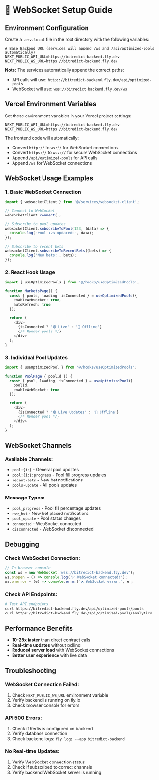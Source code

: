 # 🔧 WebSocket Setup Guide

## Environment Configuration

Create a `.env.local` file in the root directory with the following variables:

```env
# Base Backend URL (services will append /ws and /api/optimized-pools automatically)
NEXT_PUBLIC_API_URL=https://bitredict-backend.fly.dev
NEXT_PUBLIC_WS_URL=https://bitredict-backend.fly.dev
```

**Note:** The services automatically append the correct paths:
- API calls will use: `https://bitredict-backend.fly.dev/api/optimized-pools`
- WebSocket will use: `wss://bitredict-backend.fly.dev/ws`

## Vercel Environment Variables

Set these environment variables in your Vercel project settings:

```env
NEXT_PUBLIC_API_URL=https://bitredict-backend.fly.dev
NEXT_PUBLIC_WS_URL=https://bitredict-backend.fly.dev
```

The frontend code will automatically:
- Convert `http://` to `ws://` for WebSocket connections
- Convert `https://` to `wss://` for secure WebSocket connections
- Append `/api/optimized-pools` for API calls
- Append `/ws` for WebSocket connections

## WebSocket Usage Examples

### 1. Basic WebSocket Connection

```typescript
import { websocketClient } from '@/services/websocket-client';

// Connect to WebSocket
websocketClient.connect();

// Subscribe to pool updates
websocketClient.subscribeToPool(123, (data) => {
  console.log('Pool 123 updated:', data);
});

// Subscribe to recent bets
websocketClient.subscribeToRecentBets((bets) => {
  console.log('New bets:', bets);
});
```

### 2. React Hook Usage

```typescript
import { useOptimizedPools } from '@/hooks/useOptimizedPools';

function MarketsPage() {
  const { pools, loading, isConnected } = useOptimizedPools({
    enableWebSocket: true,
    autoRefresh: true
  });

  return (
    <div>
      {isConnected ? '🟢 Live' : '🔴 Offline'}
      {/* Render pools */}
    </div>
  );
}
```

### 3. Individual Pool Updates

```typescript
import { useOptimizedPool } from '@/hooks/useOptimizedPools';

function PoolPage({ poolId }) {
  const { pool, loading, isConnected } = useOptimizedPool({
    poolId,
    enableWebSocket: true
  });

  return (
    <div>
      {isConnected ? '🟢 Live Updates' : '🔴 Offline'}
      {/* Render pool */}
    </div>
  );
}
```

## WebSocket Channels

### Available Channels:

- `pool:{id}` - General pool updates
- `pool:{id}:progress` - Pool fill progress updates  
- `recent-bets` - New bet notifications
- `pools-update` - All pools updates

### Message Types:

- `pool_progress` - Pool fill percentage updates
- `new_bet` - New bet placed notifications
- `pool_update` - Pool status changes
- `connected` - WebSocket connected
- `disconnected` - WebSocket disconnected

## Debugging

### Check WebSocket Connection:

```javascript
// In browser console
const ws = new WebSocket('wss://bitredict-backend.fly.dev');
ws.onopen = () => console.log('✅ WebSocket connected!');
ws.onerror = (e) => console.error('❌ WebSocket error:', e);
```

### Check API Endpoints:

```bash
# Test API endpoints
curl https://bitredict-backend.fly.dev/api/optimized-pools/pools
curl https://bitredict-backend.fly.dev/api/optimized-pools/analytics
```

## Performance Benefits

- **10-25x faster** than direct contract calls
- **Real-time updates** without polling
- **Reduced server load** with WebSocket connections
- **Better user experience** with live data

## Troubleshooting

### WebSocket Connection Failed:
1. Check `NEXT_PUBLIC_WS_URL` environment variable
2. Verify backend is running on fly.io
3. Check browser console for errors

### API 500 Errors:
1. Check if Redis is configured on backend
2. Verify database connection
3. Check backend logs: `fly logs --app bitredict-backend`

### No Real-time Updates:
1. Verify WebSocket connection status
2. Check if subscribed to correct channels
3. Verify backend WebSocket server is running
